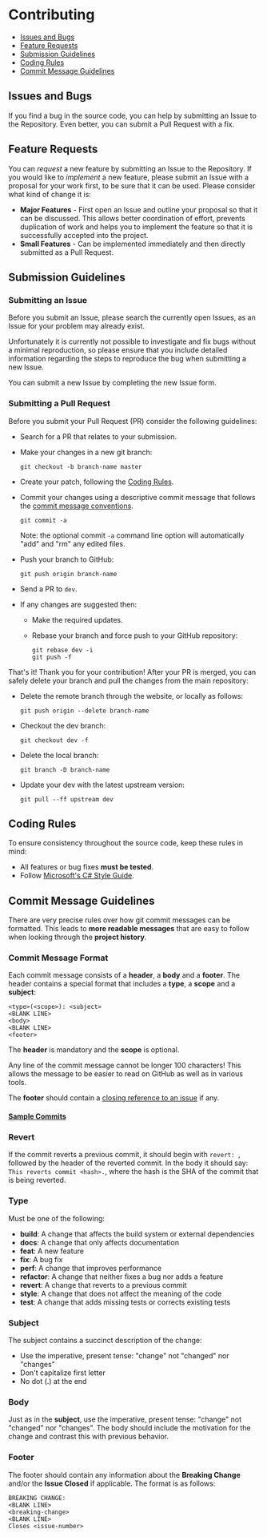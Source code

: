 # Contributing

 - [Issues and Bugs](#issue)
 - [Feature Requests](#feature)
 - [Submission Guidelines](#submit)
 - [Coding Rules](#rules)
 - [Commit Message Guidelines](#commit)

## <a name="issue"></a> Issues and Bugs
If you find a bug in the source code, you can help by submitting an Issue
to the Repository. Even better, you can submit a Pull Request with a fix.

## <a name="feature"></a> Feature Requests
You can *request* a new feature by submitting an Issue to the Repository.
If you would like to *implement* a new feature, please submit an Issue with
a proposal for your work first, to be sure that it can be used. Please
consider what kind of change it is:

* **Major Features** - First open an Issue and outline your proposal so that
  it can be discussed. This allows better coordination of effort, prevents
  duplication of work and helps you to implement the feature so that it is
  successfully accepted into the project.
* **Small Features** - Can be implemented immediately and then directly
  submitted as a Pull Request.

## <a name="submit"></a> Submission Guidelines
### <a name="submit-issue"></a> Submitting an Issue
Before you submit an Issue, please search the currently open Issues, as an
Issue for your problem may already exist.

Unfortunately it is currently not possible to investigate and fix bugs without
a minimal reproduction, so please ensure that you include detailed information
regarding the steps to reproduce the bug when submitting a new Issue.

You can submit a new Issue by completing the new Issue form.

### <a name="submit-pr"></a> Submitting a Pull Request
Before you submit your Pull Request (PR) consider the following guidelines:

* Search for a PR that relates to your submission.
* Make your changes in a new git branch:

     ```shell
     git checkout -b branch-name master
     ```

* Create your patch, following the [Coding Rules](#rules).
* Commit your changes using a descriptive commit message that follows the
  [commit message conventions](#commit).

     ```shell
     git commit -a
     ```

  Note: the optional commit `-a` command line option will automatically
  "add" and "rm" any edited files.
* Push your branch to GitHub:

    ```shell
    git push origin branch-name
    ```
* Send a PR to `dev`.
* If any changes are suggested then:
  * Make the required updates.
  * Rebase your branch and force push to your GitHub repository:

    ```shell
    git rebase dev -i
    git push -f
    ```

That's it! Thank you for your contribution! After your PR is merged, you can
safely delete your branch and pull the changes from the main repository:

* Delete the remote branch through the website, or locally as follows:

    ```shell
    git push origin --delete branch-name
    ```

* Checkout the dev branch:

    ```shell
    git checkout dev -f
    ```

* Delete the local branch:

    ```shell
    git branch -D branch-name
    ```

* Update your dev with the latest upstream version:

    ```shell
    git pull --ff upstream dev
    ```

## <a name="rules"></a> Coding Rules
To ensure consistency throughout the source code, keep these rules in mind:

* All features or bug fixes **must be tested**.
* Follow [Microsoft's C# Style Guide][csharp-style-guide].

## <a name="commit"></a> Commit Message Guidelines
There are very precise rules over how git commit messages can be formatted.
This leads to **more readable messages** that are easy to follow when looking
through the **project history**.

### Commit Message Format
Each commit message consists of a **header**, a **body** and a **footer**.
The header contains a special format that includes a **type**, a **scope** and
a **subject**:

```
<type>(<scope>): <subject>
<BLANK LINE>
<body>
<BLANK LINE>
<footer>
```

The **header** is mandatory and the **scope** is optional.

Any line of the commit message cannot be longer 100 characters! This allows
the message to be easier to read on GitHub as well as in various tools.

The **footer** should contain a [closing reference to an issue](https://help.github.com/articles/closing-issues-via-commit-messages/) if any.

#### [Sample Commits](https://github.com/angular/angular/commits/master)

### Revert
If the commit reverts a previous commit, it should begin with `revert: `,
followed by the header of the reverted commit. In the body it should say:
`This reverts commit <hash>.`, where the hash is the SHA of the commit
that is being reverted.

### Type
Must be one of the following:

* **build**: A change that affects the build system or external dependencies
* **docs**: A change that only affects documentation
* **feat**: A new feature
* **fix**: A bug fix
* **perf**: A change that improves performance
* **refactor**: A change that neither fixes a bug nor adds a feature
* **revert**: A change that reverts to a previous commit
* **style**: A change that does not affect the meaning of the code
* **test**: A change that adds missing tests or corrects existing tests

### Subject
The subject contains a succinct description of the change:

* Use the imperative, present tense: "change" not "changed" nor "changes"
* Don't capitalize first letter
* No dot (.) at the end

### Body
Just as in the **subject**, use the imperative, present tense: "change" not
"changed" nor "changes". The body should include the motivation for the
change and contrast this with previous behavior.

### Footer
The footer should contain any information about the **Breaking Change** and/or
the **Issue Closed** if applicable. The format is as follows:

```
BREAKING CHANGE:
<BLANK LINE>
<breaking-change>
<BLANK LINE>
Closes <issue-number>
```

[csharp-style-guide]: https://docs.microsoft.com/en-us/dotnet/csharp/programming-guide/inside-a-program/coding-conventions

